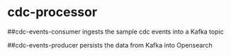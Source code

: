 ﻿# cdc-processor

##cdc-events-consumer 
ingests the sample cdc events into a Kafka topic

##cdc-events-producer 
persists the data from Kafka into Opensearch
